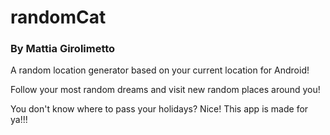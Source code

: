 # randomCat

### By Mattia Girolimetto

A random location generator based on your current location for Android!

Follow your most random dreams and visit new random places around you!

You don't know where to pass your holidays? Nice! This app is made for ya!!!
